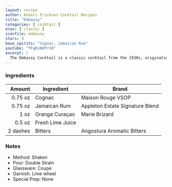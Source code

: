 ```yaml
---
layout: recipe
author: Anders Erickson Cocktail Recipes
title: "Embassy"
categories: [ cocktail ]
eras: [ classic ]
iconfile: embassy
stars: 4
base_spirits: "Cognac, Jamaican Rum"
youtube: "YFqEvNdPrX8"
excerpt: |
  The Embassy Cocktail is a classic cocktail from the 1930s, originating from Hollywood's Embassy Club. It's a well-balanced and flavorful drink that combines brandy, rum, Cointreau, lime juice, and bitters.
---
```


### Ingredients

|   Amount | Ingredient       | Brand                           |
| -------: | ---------------- | ------------------------------- |
|  0.75 oz | Cognac           | Maison Rouge VSOP               |
|  0.75 oz | Jamaican Rum     | Appleton Estate Signature Blend |
|     1 oz | Orange Curaçao   | Marie Brizard                   |
|   0.5 oz | Fresh Lime Juice |
| 2 dashes | Bitters          | Angostura Aromatic Bitters      |

### Notes

- Method: Shaken
- Pour: Double Strain
- Glassware: Coupe
- Garnish: Lime wheel
- Special Prep: None
